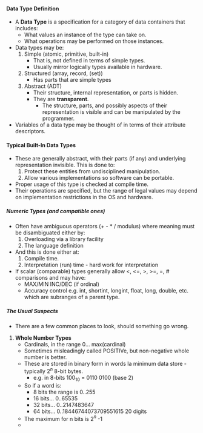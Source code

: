 #### Data Type Definition
- A **Data Type** is a specification for a category of data containers that includes:
	- What values an instance of the type can take on.
	- What operations may be performed on those instances.
- Data types may be:
	1. Simple (atomic, primitive, built-in)
		- That is, not defined in terms of simple types.
		- Usually mirror logically types available in hardware.
	2. Structured (array, record, (set))
		- Has parts that are simple types
	3. Abstract (ADT)
		- Their structure, internal representation, or parts is hidden.
		- They are **transparent**.
			- The structure, parts, and possibly aspects of their representation is visible and can be manipulated by the programmer.
- Variables of a data type may be thought of in terms of their attribute descriptors.
#### Typical Built-In Data Types
- These are generally abstract, with their parts (if any) and underlying representation invisible. This is done to:
	1. Protect these entities from undisciplined manipulation.
	2. Allow various implementations so software can be portable.
- Proper usage of this type is checked at compile time.
- Their operations are specified, but the range of legal values may depend on implementation restrictions in the OS and hardware.
##### Numeric Types (and compatible ones)
- Often have ambiguous operators (+ - * / modulus) where meaning must be disambiguated either by:
	1. Overloading via a library facility
	2. The language definition
- And this is done either at:
	1. Compile time.
	2. Interpretation (run) time - hard work for interpretation
- If scalar (comparable) types generally allow <, <=, >, >=, =, # comparisons and may have:
	- MAX/MIN     INC/DEC (if ordinal)
	- Accuracy control e.g. int, shortint, longint, float, long, double, etc. which are subranges of a parent type.
##### The Usual Suspects
- There are a few common places to look, should something go wrong.
1. **Whole Number Types**
	- Cardinals, in the range 0... max(cardinal)
	- Sometimes misleadingly called POSITIVe, but non-negative whole number is better.
	- These are stored in binary form in words Ia minimum data store - typically 2$^n$ 8-bit bytes.
		- e.g. in 8-bits 100$_1$$_0$ = 0110 0100 (base 2)
	- So if a word is:
		- 8 bits the range is 0..255
		- 16 bits...                 0..65535
		- 32 bits...                 0..2147483647
		- 64 bits...                 0..18446744073709551615 20 digits
	- The maximum for n bits is 2$^n$ -1
	- 